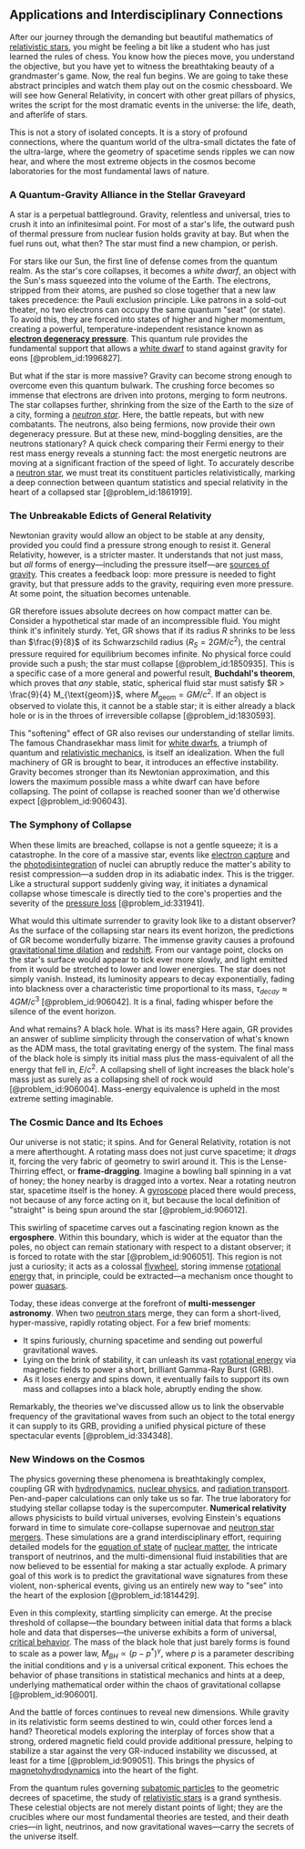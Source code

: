 ## Applications and Interdisciplinary Connections

After our journey through the demanding but beautiful mathematics of [relativistic stars](@article_id:180175), you might be feeling a bit like a student who has just learned the rules of chess. You know how the pieces move, you understand the objective, but you have yet to witness the breathtaking beauty of a grandmaster's game. Now, the real fun begins. We are going to take these abstract principles and watch them play out on the cosmic chessboard. We will see how General Relativity, in concert with other great pillars of physics, writes the script for the most dramatic events in the universe: the life, death, and afterlife of stars.

This is not a story of isolated concepts. It is a story of profound connections, where the quantum world of the ultra-small dictates the fate of the ultra-large, where the geometry of spacetime sends ripples we can now hear, and where the most extreme objects in the cosmos become laboratories for the most fundamental laws of nature.

### A Quantum-Gravity Alliance in the Stellar Graveyard

A star is a perpetual battleground. Gravity, relentless and universal, tries to crush it into an infinitesimal point. For most of a star's life, the outward push of thermal pressure from nuclear fusion holds gravity at bay. But when the fuel runs out, what then? The star must find a new champion, or perish.

For stars like our Sun, the first line of defense comes from the quantum realm. As the star's core collapses, it becomes a *white dwarf*, an object with the Sun's mass squeezed into the volume of the Earth. The electrons, stripped from their atoms, are pushed so close together that a new law takes precedence: the Pauli exclusion principle. Like patrons in a sold-out theater, no two electrons can occupy the same quantum "seat" (or state). To avoid this, they are forced into states of higher and higher momentum, creating a powerful, temperature-independent resistance known as **[electron degeneracy pressure](@article_id:142835)**. This quantum rule provides the fundamental support that allows a [white dwarf](@article_id:146102) to stand against gravity for eons [@problem_id:1996827].

But what if the star is more massive? Gravity can become strong enough to overcome even this quantum bulwark. The crushing force becomes so immense that electrons are driven into protons, merging to form neutrons. The star collapses further, shrinking from the size of the Earth to the size of a city, forming a *[neutron star](@article_id:146765)*. Here, the battle repeats, but with new combatants. The neutrons, also being fermions, now provide their own degeneracy pressure. But at these new, mind-boggling densities, are the neutrons stationary? A quick check comparing their Fermi energy to their rest mass energy reveals a stunning fact: the most energetic neutrons are moving at a significant fraction of the speed of light. To accurately describe a [neutron star](@article_id:146765), we must treat its constituent particles relativistically, marking a deep connection between quantum statistics and special relativity in the heart of a collapsed star [@problem_id:1861919].

### The Unbreakable Edicts of General Relativity

Newtonian gravity would allow an object to be stable at any density, provided you could find a pressure strong enough to resist it. General Relativity, however, is a stricter master. It understands that not just mass, but *all* forms of energy—including the pressure itself—are [sources of gravity](@article_id:271058). This creates a feedback loop: more pressure is needed to fight gravity, but that pressure adds to the gravity, requiring even more pressure. At some point, the situation becomes untenable.

GR therefore issues absolute decrees on how compact matter can be. Consider a hypothetical star made of an incompressible fluid. You might think it's infinitely sturdy. Yet, GR shows that if its radius $R$ shrinks to be less than $\frac{9}{8}$ of its Schwarzschild radius ($R_S = 2GM/c^2$), the central pressure required for equilibrium becomes infinite. No physical force could provide such a push; the star must collapse [@problem_id:1850935]. This is a specific case of a more general and powerful result, **Buchdahl's theorem**, which proves that *any* stable, static, spherical fluid star must satisfy $R > \frac{9}{4} M_{\text{geom}}$, where $M_{\text{geom}} = GM/c^2$. If an object is observed to violate this, it cannot be a stable star; it is either already a black hole or is in the throes of irreversible collapse [@problem_id:1830593].

This "softening" effect of GR also revises our understanding of stellar limits. The famous Chandrasekhar mass limit for [white dwarfs](@article_id:158628), a triumph of quantum and [relativistic mechanics](@article_id:262989), is itself an idealization. When the full machinery of GR is brought to bear, it introduces an effective instability. Gravity becomes stronger than its Newtonian approximation, and this lowers the maximum possible mass a white dwarf can have before collapsing. The point of collapse is reached sooner than we'd otherwise expect [@problem_id:906043].

### The Symphony of Collapse

When these limits are breached, collapse is not a gentle squeeze; it is a catastrophe. In the core of a massive star, events like [electron capture](@article_id:158135) and the [photodisintegration](@article_id:161283) of nuclei can abruptly reduce the matter's ability to resist compression—a sudden drop in its adiabatic index. This is the trigger. Like a structural support suddenly giving way, it initiates a dynamical collapse whose timescale is directly tied to the core's properties and the severity of the [pressure loss](@article_id:199422) [@problem_id:331941].

What would this ultimate surrender to gravity look like to a distant observer? As the surface of the collapsing star nears its event horizon, the predictions of GR become wonderfully bizarre. The immense gravity causes a profound [gravitational time dilation](@article_id:161649) and [redshift](@article_id:159451). From our vantage point, clocks on the star's surface would appear to tick ever more slowly, and light emitted from it would be stretched to lower and lower energies. The star does not simply vanish. Instead, its luminosity appears to decay exponentially, fading into blackness over a characteristic time proportional to its mass, $\tau_{decay} \approx 4GM/c^3$ [@problem_id:906042]. It is a final, fading whisper before the silence of the event horizon.

And what remains? A black hole. What is its mass? Here again, GR provides an answer of sublime simplicity through the conservation of what's known as the ADM mass, the total gravitating energy of the system. The final mass of the black hole is simply its initial mass plus the mass-equivalent of all the energy that fell in, $E/c^2$. A collapsing shell of light increases the black hole's mass just as surely as a collapsing shell of rock would [@problem_id:906004]. Mass-energy equivalence is upheld in the most extreme setting imaginable.

### The Cosmic Dance and Its Echoes

Our universe is not static; it spins. And for General Relativity, rotation is not a mere afterthought. A rotating mass does not just curve spacetime; it *drags* it, forcing the very fabric of geometry to swirl around it. This is the Lense-Thirring effect, or **frame-dragging**. Imagine a bowling ball spinning in a vat of honey; the honey nearby is dragged into a vortex. Near a rotating neutron star, spacetime itself is the honey. A [gyroscope](@article_id:172456) placed there would precess, not because of any force acting on it, but because the local definition of "straight" is being spun around the star [@problem_id:906012].

This swirling of spacetime carves out a fascinating region known as the **ergosphere**. Within this boundary, which is wider at the equator than the poles, no object can remain stationary with respect to a distant observer; it is forced to rotate with the star [@problem_id:906051]. This region is not just a curiosity; it acts as a colossal [flywheel](@article_id:195355), storing immense [rotational energy](@article_id:160168) that, in principle, could be extracted—a mechanism once thought to power [quasars](@article_id:158727).

Today, these ideas converge at the forefront of **multi-messenger astronomy**. When two [neutron stars](@article_id:139189) merge, they can form a short-lived, hyper-massive, rapidly rotating object. For a few brief moments:
- It spins furiously, churning spacetime and sending out powerful gravitational waves.
- Lying on the brink of stability, it can unleash its vast [rotational energy](@article_id:160168) via magnetic fields to power a short, brilliant Gamma-Ray Burst (GRB).
- As it loses energy and spins down, it eventually fails to support its own mass and collapses into a black hole, abruptly ending the show.

Remarkably, the theories we've discussed allow us to link the observable frequency of the gravitational waves from such an object to the total energy it can supply to its GRB, providing a unified physical picture of these spectacular events [@problem_id:334348].

### New Windows on the Cosmos

The physics governing these phenomena is breathtakingly complex, coupling GR with [hydrodynamics](@article_id:158377), [nuclear physics](@article_id:136167), and [radiation transport](@article_id:148760). Pen-and-paper calculations can only take us so far. The true laboratory for studying stellar collapse today is the supercomputer. **Numerical relativity** allows physicists to build virtual universes, evolving Einstein's equations forward in time to simulate core-collapse supernovae and [neutron star mergers](@article_id:158277). These simulations are a grand interdisciplinary effort, requiring detailed models for the [equation of state](@article_id:141181) of [nuclear matter](@article_id:157817), the intricate transport of neutrinos, and the multi-dimensional fluid instabilities that are now believed to be essential for making a star actually explode. A primary goal of this work is to predict the gravitational wave signatures from these violent, non-spherical events, giving us an entirely new way to "see" into the heart of the explosion [@problem_id:1814429].

Even in this complexity, startling simplicity can emerge. At the precise threshold of collapse—the boundary between initial data that forms a black hole and data that disperses—the universe exhibits a form of universal, [critical behavior](@article_id:153934). The mass of the black hole that just barely forms is found to scale as a power law, $M_{BH} \propto (p-p^*)^{\gamma}$, where $p$ is a parameter describing the initial conditions and $\gamma$ is a universal critical exponent. This echoes the behavior of phase transitions in statistical mechanics and hints at a deep, underlying mathematical order within the chaos of gravitational collapse [@problem_id:906001].

And the battle of forces continues to reveal new dimensions. While gravity in its relativistic form seems destined to win, could other forces lend a hand? Theoretical models exploring the interplay of forces show that a strong, ordered magnetic field could provide additional pressure, helping to stabilize a star against the very GR-induced instability we discussed, at least for a time [@problem_id:909051]. This brings the physics of [magnetohydrodynamics](@article_id:263780) into the heart of the fight.

From the quantum rules governing [subatomic particles](@article_id:141998) to the geometric decrees of spacetime, the study of [relativistic stars](@article_id:180175) is a grand synthesis. These celestial objects are not merely distant points of light; they are the crucibles where our most fundamental theories are tested, and their death cries—in light, neutrinos, and now gravitational waves—carry the secrets of the universe itself.